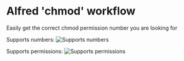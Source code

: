 # Alfred 'chmod' workflow

Easily get the correct chmod permission number you are looking for

Supports numbers:
![Supports numbers][numbers]

Supports permissions:
![Supports permissions][permissions]

[numbers]: https://media.giphy.com/media/IS2eYNn2uNvWw/giphy.gif
[permissions]: https://media.giphy.com/media/a4btWwQz8AfYY/giphy.gif 